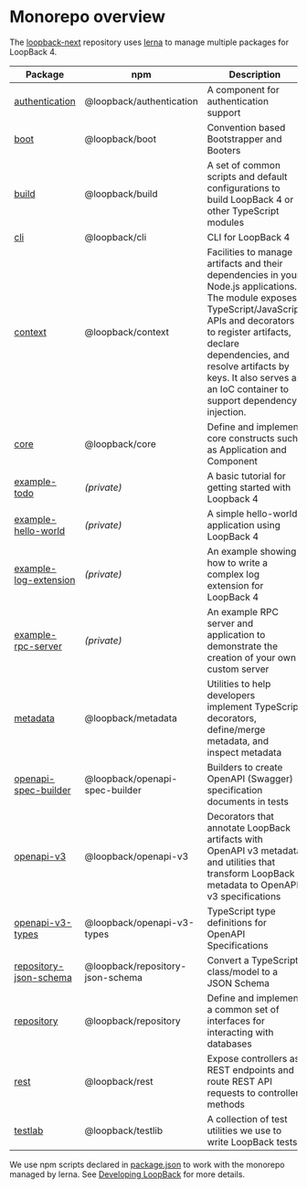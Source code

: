 # Monorepo overview

The [loopback-next](https://github.com/strongloop/loopback-next) repository uses
[lerna](https://lernajs.io/) to manage multiple packages for LoopBack 4.

<!-- PLEASE KEEP THE TABLE ROWS SORTED ALPHABETICALLY BY PACKAGE NAME-->

| Package                                                     | npm                              | Description                                                                                                                                                                                                                                                                                      |
| ----------------------------------------------------------- | -------------------------------- | ------------------------------------------------------------------------------------------------------------------------------------------------------------------------------------------------------------------------------------------------------------------------------------------------ |
| [authentication](packages/authentication)                   | @loopback/authentication         | A component for authentication support                                                                                                                                                                                                                                                           |
| [boot](packages/boot)                                       | @loopback/boot                   | Convention based Bootstrapper and Booters                                                                                                                                                                                                                                                        |
| [build](packages/build)                                     | @loopback/build                  | A set of common scripts and default configurations to build LoopBack 4 or other TypeScript modules                                                                                                                                                                                               |
| [cli](packages/cli)                                         | @loopback/cli                    | CLI for LoopBack 4                                                                                                                                                                                                                                                                               |
| [context](packages/context)                                 | @loopback/context                | Facilities to manage artifacts and their dependencies in your Node.js applications. The module exposes TypeScript/JavaScript APIs and decorators to register artifacts, declare dependencies, and resolve artifacts by keys. It also serves as an IoC container to support dependency injection. |
| [core](packages/core)                                       | @loopback/core                   | Define and implement core constructs such as Application and Component                                                                                                                                                                                                                           |
| [example-todo](packages/example-todo)                       | _(private)_                      | A basic tutorial for getting started with Loopback 4                                                                                                                                                                                                                                             |
| [example-hello-world](packages/example-hello-world)         | _(private)_                      | A simple hello-world application using LoopBack 4                                                                                                                                                                                                                                                |
| [example-log-extension](packages/example-log-extension)     | _(private)_                      | An example showing how to write a complex log extension for LoopBack 4                                                                                                                                                                                                                           |
| [example-rpc-server](packages/example-rpc-server)           | _(private)_                      | An example RPC server and application to demonstrate the creation of your own custom server                                                                                                                                                                                                      |
| [metadata](packages/metadata)                               | @loopback/metadata               | Utilities to help developers implement TypeScript decorators, define/merge metadata, and inspect metadata                                                                                                                                                                                        |
| [openapi-spec-builder](packages/openapi-spec-builder)       | @loopback/openapi-spec-builder   | Builders to create OpenAPI (Swagger) specification documents in tests                                                                                                                                                                                                                            |
| [openapi-v3](packages/openapi-v3)                           | @loopback/openapi-v3             | Decorators that annotate LoopBack artifacts with OpenAPI v3 metadata and utilities that transform LoopBack metadata to OpenAPI v3 specifications                                                                                                                                                 |
| [openapi-v3-types](packages/openapi-v3-types)               | @loopback/openapi-v3-types       | TypeScript type definitions for OpenAPI Specifications                                                                                                                                                                                                                                           |
| [repository-json-schema](packages/repository-json-schema)   | @loopback/repository-json-schema | Convert a TypeScript class/model to a JSON Schema                                                                                                                                                                                                                                                |
| [repository](packages/repository)                           | @loopback/repository             | Define and implement a common set of interfaces for interacting with databases                                                                                                                                                                                                                   |
| [rest](packages/rest)                                       | @loopback/rest                   | Expose controllers as REST endpoints and route REST API requests to controller methods                                                                                                                                                                                                           |
| [testlab](packages/testlab)                                 | @loopback/testlib                | A collection of test utilities we use to write LoopBack tests                                                                                                                                                                                                                                    |

We use npm scripts declared in [package.json](package.json) to work with the
monorepo managed by lerna. See [Developing LoopBack](./docs/DEVELOPING.md) for
more details.
